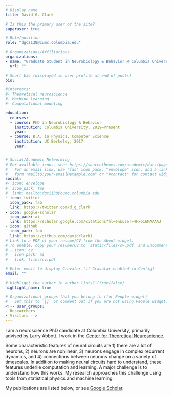 ```yaml
---
# Display name
title: David G. Clark

# Is this the primary user of the site?
superuser: true

# Role/position
role: "dgc2138@cumc.columbia.edu"

# Organizations/Affiliations
organizations:
- name: "Graduate Student in Neurobiology & Behavior @ Columbia University"
  url: ""

# Short bio (displayed in user profile at end of posts)
bio:

#interests:
#- Theoretical neuroscience
#- Machine learning
#- Computational modeling

education:
  courses:
  - course: PhD in Neurobiology & Behavior
    institution: Columbia University, 2019–Present
    year:
  - course: B.A. in Physics, Computer Science
    institution: UC Berkeley, 2017
    year: 


# Social/Academic Networking
# For available icons, see: https://sourcethemes.com/academic/docs/page-builder/#icons
#   For an email link, use "fas" icon pack, "envelope" icon, and a link in the
#   form "mailto:your-email@example.com" or "#contact" for contact widget.
social:
#- icon: envelope
#  icon_pack: fas
#  link: mailto:dgc2138@cumc.columbia.edu
- icon: twitter
  icon_pack: fab
  link: https://twitter.com/d_g_clark
- icon: google-scholar
  icon_pack: ai
  link: https://scholar.google.com/citations?hl=en&user=4Fxo16MAAAAJ
- icon: github
  icon_pack: fab
  link: https://github.com/davidclark1
# Link to a PDF of your resume/CV from the About widget.
# To enable, copy your resume/CV to `static/files/cv.pdf` and uncomment the lines below.
# - icon: cv
#   icon_pack: ai
#   link: files/cv.pdf

# Enter email to display Gravatar (if Gravatar enabled in Config)
email: ""

# Highlight the author in author lists? (true/false)
highlight_name: true

# Organizational groups that you belong to (for People widget)
#   Set this to `[]` or comment out if you are not using People widget.
<!-- user_groups:
- Researchers
- Visitors -->
---
```

I am a neuroscience PhD candidate at Columbia University, primarily advised by Larry Abbott. I work in the [Center for Theoretical Neuroscience](https://ctn.zuckermaninstitute.columbia.edu/).

Some characteristic features of neural circuits are 1) there are a lot of neurons, 2) neurons are nonlinear, 3) neurons engage in complex recurrent dynamics, and 4) connections between neurons change on a variety of timescales. In addition to making neural circuits hard to understand, these features underlie computation and learning. A major challenge is to understand how this works. My research approaches this challenge using tools from statistical physics and machine learning.

My publications are listed below, or see [Google Scholar](https://scholar.google.com/citations?user=4Fxo16MAAAAJ).